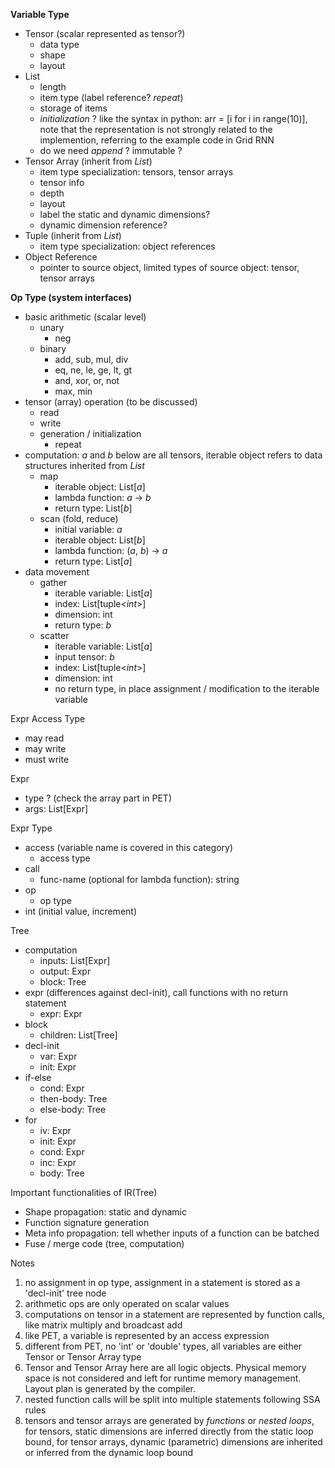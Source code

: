 **Variable Type**

- Tensor (scalar represented as tensor?)
  - data type
  - shape
  - layout
- List
  - length
  - item type (label reference? *repeat*)
  - storage of items
  - *initialization* ? like the syntax in python: arr = [i for i in range(10)], note that the representation is not strongly related to the implemention, referring to the example code in Grid RNN
  - do we need *append* ? immutable ?
- Tensor Array (inherit from *List*)
  - item type specialization: tensors, tensor arrays
  - tensor info
  - depth
  - layout
  - label the static and dynamic dimensions?
  - dynamic dimension reference?
- Tuple (inherit from *List*)
  - item type specialization: object references
- Object Reference
  - pointer to source object, limited types of source object: tensor, tensor arrays

**Op Type (system interfaces)**

- basic arithmetic (scalar level)
  - unary
    - neg
  - binary
    - add, sub, mul, div
    - eq, ne, le, ge, lt, gt
    - and, xor, or, not
    - max, min
- tensor (array) operation (to be discussed)
  - read
  - write
  - generation / initialization
    - repeat
- computation: *a* and *b* below are all tensors, iterable object refers to data structures inherited from *List*
  - map
    - iterable object: List[*a*]
    - lambda function: *a* -> *b*
    - return type: List[*b*]
  - scan (fold, reduce)
    - initial variable: *a*
    - iterable object: List[*b*]
    - lambda function: (*a*, *b*) -> *a*
    - return type: List[*a*]
- data movement
  - gather
    - iterable variable: List[*a*]
    - index: List[tuple<*int*>]
    - dimension: int
    - return type: *b*
  - scatter
    - iterable variable: List[*a*]
    - input tensor: *b*
    - index: List[tuple<*int*>]
    - dimension: int
    - no return type, in place assignment / modification to the iterable variable

Expr Access Type

- may read
- may write
- must write

Expr

- type ? (check the array part in PET)
- args: List[Expr]

Expr Type

- access (variable name is covered in this category)
  - access type
- call
  - func-name (optional for lambda function): string
- op
  - op type
- int (initial value, increment)

Tree

- computation
  - inputs: List[Expr]
  - output: Expr
  - block: Tree
- expr (differences against decl-init), call functions with no return statement
  - expr: Expr
- block
  - children: List[Tree]
- decl-init
  - var: Expr
  - init: Expr
- if-else
  - cond: Expr
  - then-body: Tree
  - else-body: Tree
- for
  - iv: Expr
  - init: Expr
  - cond: Expr
  - inc: Expr
  - body: Tree

Important functionalities of IR(Tree)

- Shape propagation: static and dynamic
- Function signature generation
- Meta info propagation: tell whether inputs of a function can be batched
- Fuse / merge code (tree, computation)

Notes

1. no assignment in op type, assignment in a statement is stored as a 'decl-init' tree node
2. arithmetic ops are only operated on scalar values
3. computations on tensor in a statement are represented by function calls, like matrix multiply and broadcast add
4. like PET, a variable is represented by an access expression
5. different from PET, no 'int' or 'double' types, all variables are either Tensor or Tensor Array type
6. Tensor and Tensor Array here are all logic objects. Physical memory space is not considered and left for runtime memory management. Layout plan is generated by the compiler.
7. nested function calls will be split into multiple statements following SSA rules
8. tensors and tensor arrays are generated by *functions* or *nested loops*, for tensors, static dimensions are inferred directly from the static loop bound, for tensor arrays, dynamic (parametric) dimensions are inherited or inferred from the dynamic loop bound
